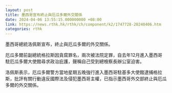 ```yaml
---
layout: post
title: 墨西哥宣布終止與厄瓜多爾外交關係
date: 2024-04-06 13:55:15.000000000 +08:00
link: https://news.rthk.hk/rthk/ch/component/k2/1747728-20240406.htm
categories: rthk
---
```


墨西哥總統洛佩斯宣布，終止與厄瓜多爾的外交關係。

厄瓜多爾前副總統格拉斯因貪腐罪名，兩次被法院定罪，自去年12月進入墨西哥駐厄瓜多爾大使館尋求政治庇護，聲稱自己受到總檢察長辦公室迫害。

洛佩斯表示，厄瓜多爾警方當地星期五晚強行進入墨西哥駐基多大使館逮捕格拉斯，批評有關行動違反國際法及侵犯墨西哥主權，已指示墨西哥外交部終止與厄瓜多爾的外交關係。
